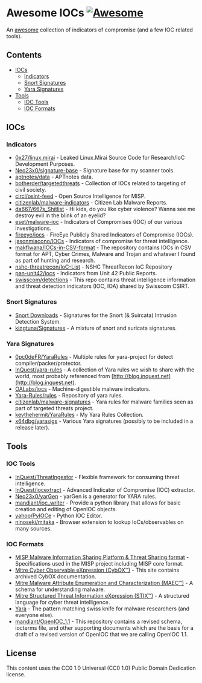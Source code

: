 # Awesome IOCs [![Awesome](https://awesome.re/badge.svg)](https://awesome.re)

An [awesome](https://github.com/sindresorhus/awesome) collection of indicators of compromise (and a few IOC related tools).

## Contents

- [IOCs](https://github.com/sroberts/awesome-iocs#iocs)
  - [Indicators](https://github.com/sroberts/awesome-iocs#indicators)
  - [Snort Signatures](https://github.com/sroberts/awesome-iocs#snort-signatures)
  - [Yara Signatures](https://github.com/sroberts/awesome-iocs#yara-signatures)
- [Tools](https://github.com/sroberts/awesome-iocs#tools)
  - [IOC Tools](https://github.com/sroberts/awesome-iocs#ioc-tools)
  - [IOC Formats](https://github.com/sroberts/awesome-iocs#ioc-formats)

## IOCs

### Indicators

- [0x27/linux.mirai](https://github.com/0x27/linux.mirai) - Leaked Linux.Mirai Source Code for Research/IoC Development Purposes.
- [Neo23x0/signature-base](https://github.com/Neo23x0/signature-base) - Signature base for my scanner tools.
- [aptnotes/data](https://github.com/aptnotes/data) - APTnotes data.
- [botherder/targetedthreats](https://github.com/botherder/targetedthreats) - Collection of IOCs related to targeting of civil society.
- [circl/osint-feed](https://www.circl.lu/doc/misp/feed-osint/) - Open Source Intelligence for MISP.
- [citizenlab/malware-indicators](https://github.com/citizenlab/malware-indicators) - Citizen Lab Malware Reports.
- [da667/667s_Shitlist](https://github.com/da667/667s_Shitlist) - Hi kids, do you like cyber violence? Wanna see me destroy evil in the blink of an eyelid?
- [eset/malware-ioc](https://github.com/eset/malware-ioc) - Indicators of Compromises (IOC) of our various investigations.
- [fireeye/iocs](https://github.com/fireeye/iocs) - FireEye Publicly Shared Indicators of Compromise (IOCs).
- [jasonmiacono/IOCs](https://github.com/jasonmiacono/IOCs) - Indicators of compromise for threat intelligence.
- [makflwana/IOCs-in-CSV-format](https://github.com/makflwana/IOCs-in-CSV-format) - The repository contains IOCs in CSV format for APT, Cyber Crimes, Malware and Trojan and whatever I found as part of hunting and research.
- [nshc-threatrecon/IoC-List](https://github.com/nshc-threatrecon/IoC-List) - NSHC ThreatRecon IoC Repository
- [pan-unit42/iocs](https://github.com/pan-unit42/iocs) - Indicators from Unit 42 Public Reports.
- [swisscom/detections](https://github.com/swisscom/detections) - This repo contains threat intelligence information and threat detection indicators (IOC, IOA) shared by Swisscom CSIRT.

### Snort Signatures

- [Snort Downloads](https://www.snort.org/downloads) - Signatures for the Snort (& Suircata) Intrusion Detection System.
- [kingtuna/Signatures](https://github.com/kingtuna/Signatures) - A mixture of snort and suricata signatures.

### Yara Signatures

- [0pc0deFR/YaraRules](https://github.com/0pc0deFR/YaraRules) - Multiple rules for yara-project for detect compiler/packer/protector.
- [InQuest/yara-rules](https://github.com/InQuest/yara-rules) - A collection of Yara rules we wish to share with the world, most probably referenced from [http://blog.inquest.net](http://blog.inquest.net).
- [OALabs/iocs](https://github.com/OALabs/iocs) - Machine-digestible malware indicators.
- [Yara-Rules/rules](https://github.com/Yara-Rules/rules) - Repository of yara rules.
- [citizenlab/malware-signatures](https://github.com/citizenlab/malware-signatures) - Yara rules for malware families seen as part of targeted threats project.
- [kevthehermit/YaraRules](https://github.com/kevthehermit/YaraRules) - My Yara Rules Collection.
- [x64dbg/yarasigs](https://github.com/x64dbg/yarasigs) - Various Yara signatures (possibly to be included in a release later).

## Tools

### IOC Tools

- [InQuest/ThreatIngestor](https://github.com/InQuest/ThreatIngestor) - Flexible framework for consuming threat intelligence.
- [InQuest/iocextract](https://github.com/inquest/python-iocextract) - Advanced Indicator of Compromise (IOC) extractor.
- [Neo23x0/yarGen](https://github.com/Neo23x0/yarGen) - yarGen is a generator for YARA rules.
- [mandiant/ioc_writer](https://github.com/mandiant/ioc_writer) - Provide a python library that allows for basic creation and editing of OpenIOC objects.
- [yahoo/PyIOCe](https://github.com/yahoo/PyIOCe) - Python IOC Editor.
- [ninoseki/mitaka](https://github.com/ninoseki/mitaka#downloads) - Browser extension to lookup IoCs/observables on many sources.

### IOC Formats

- [MISP Malware Information Sharing Platform & Threat Sharing format](https://github.com/MISP/misp-rfc) - Specifications used in the MISP project including MISP core format.
- [Mitre Cyber Observable eXpression (CybOX™)](https://cyboxproject.github.io/) - This site contains archived CybOX documentation.
- [Mitre Malware Attribute Enumeration and Characterization (MAEC™)](https://maecproject.github.io/) - A schema for understanding malware.
- [Mitre Structured Threat Information eXpression (STIX™)](https://stixproject.github.io/) - A structured language for cyber threat intelligence.
- [Yara](https://virustotal.github.io/yara/) - The pattern matching swiss knife for malware researchers (and everyone else).
- [mandiant/OpenIOC_1.1](https://github.com/mandiant/OpenIOC_1.1) - This repository contains a revised schema, iocterms file, and other supporting documents which are the basis for a draft of a revised version of OpenIOC that we are calling OpenIOC 1.1.

## License

This content uses the CC0 1.0 Universal (CC0 1.0)
Public Domain Dedication license.
